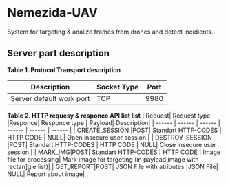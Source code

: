 # Nemezida-UAV
System for targeting &amp; analize frames from drones and detect incidients.


## Server part description 
**Table 1. Protocol Transport description**

| Description | Socket Type | Port |
| ------ | ------ | ------ |
| Server default work port  | TCP | 9980|


**Table 2. HTTP requesy & responce API list list**
| Request| Request type |Responce| Responce type | Payload| Description|
| ------ | ------ | ------ | ------ | ------ | ------ |
| CREATE_SESSION |POST| Standart HTTP-CODES | HTTP CODE | NULL| Open insecure user session |
| DESTROY_SESSION |POST| Standart HTTP-CODES | HTTP CODE | NULL| Close insecure user session |
| MARK_IMG|POST| Standart HTTP-CODES | HTTP CODE | Image file for processing| Mark image for targeting (in payload image with rectan]gle list)|
| GET_REPORT|POST| JSON File with atributes |JSON File| NULL| Report about image|
